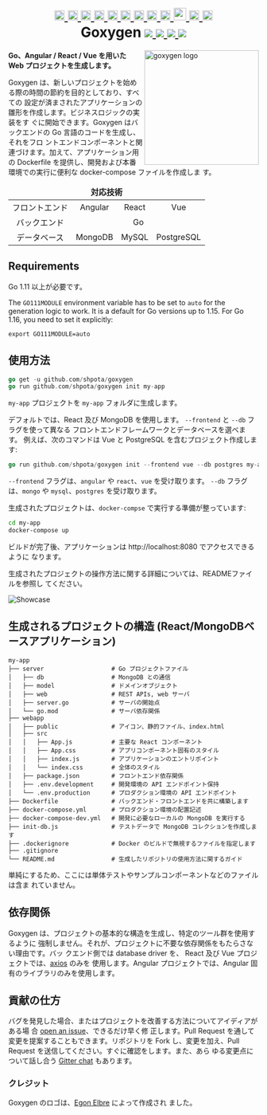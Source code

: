 <h1 align="center">
    <a href="https://github.com/Shpota/goxygen/tree/master/.github/README.md">
        <img height="20px" src="https://cdnjs.cloudflare.com/ajax/libs/flag-icon-css/3.4.6/flags/4x3/gb.svg">
    </a>
    <a href="https://github.com/Shpota/goxygen/tree/master/.github/README_zh.md">
        <img height="20px" src="https://cdnjs.cloudflare.com/ajax/libs/flag-icon-css/3.4.6/flags/4x3/cn.svg">
    </a>
    <a href="https://github.com/Shpota/goxygen/tree/master/.github/README_ua.md">
        <img height="20px" src="https://cdnjs.cloudflare.com/ajax/libs/flag-icon-css/3.4.6/flags/4x3/ua.svg">
    </a>
    <a href="https://github.com/Shpota/goxygen/tree/master/.github/README_ru.md">
        <img height="20px" src="https://cdnjs.cloudflare.com/ajax/libs/flag-icon-css/3.4.6/flags/4x3/ru.svg">
    </a>
    <a href="https://github.com/Shpota/goxygen/tree/master/.github/README_ko.md">
        <img height="20px" src="https://cdnjs.cloudflare.com/ajax/libs/flag-icon-css/3.4.6/flags/4x3/kr.svg">
    </a>
    <a href="https://github.com/Shpota/goxygen/tree/master/.github/README_pt-br.md">
        <img height="20px" src="https://cdnjs.cloudflare.com/ajax/libs/flag-icon-css/3.4.6/flags/4x3/br.svg">
    </a>
    <a href="https://github.com/Shpota/goxygen/tree/master/.github/README_by.md">
        <img height="20px" src="https://cdnjs.cloudflare.com/ajax/libs/flag-icon-css/3.4.6/flags/4x3/by.svg">
    </a>
    <a href="https://github.com/Shpota/goxygen/tree/master/.github/README_fr.md">
        <img height="20px" src="https://cdnjs.cloudflare.com/ajax/libs/flag-icon-css/3.4.6/flags/4x3/fr.svg">
    </a>
    <a href="https://github.com/Shpota/goxygen/tree/master/.github/README_es.md">
        <img height="20px" src="https://cdnjs.cloudflare.com/ajax/libs/flag-icon-css/3.4.6/flags/4x3/es.svg">
    </a>
    <a href="https://github.com/Shpota/goxygen/tree/master/.github/README_jp.md">
        <img height="25px" src="https://cdnjs.cloudflare.com/ajax/libs/flag-icon-css/3.4.6/flags/4x3/jp.svg">
    </a>
    <a href="https://github.com/Shpota/goxygen/tree/master/.github/README_id.md">
        <img height="20px" src="https://cdnjs.cloudflare.com/ajax/libs/flag-icon-css/3.4.6/flags/4x3/id.svg">
    </a>
    <a href="https://github.com/Shpota/goxygen/tree/master/.github/README_he.md">
        <img height="20px" src="https://cdnjs.cloudflare.com/ajax/libs/flag-icon-css/3.4.6/flags/4x3/il.svg">
    </a>
    <br>
    Goxygen
    <a href="https://github.com/Shpota/goxygen/actions?query=workflow%3Abuild">
        <img src="https://github.com/Shpota/goxygen/workflows/build/badge.svg">
    </a>
    <a href="https://github.com/Shpota/goxygen/releases">
        <img src="https://img.shields.io/github/v/tag/shpota/goxygen?color=green&label=version">
    </a>
    <a href="https://gitter.im/goxygen/community">
        <img src="https://badges.gitter.im/goxygen/community.svg">
    </a>
    <a href="https://github.com/Shpota/goxygen/pulls">
        <img src="https://img.shields.io/badge/PRs-welcome-brightgreen.svg">
    </a>
</h1>

<img src="../templates/react.webapp/src/logo.svg" align="right" width="230px" alt="goxygen logo">

**Go、Angular / React / Vue を用いた Web プロジェクトを生成します。**

Goxygen は、新しいプロジェクトを始める際の時間の節約を目的としており、すべての
設定が済まされたアプリケーションの雛形を作成します。ビジネスロジックの実装をす
ぐに開始できます。Goxygen はバックエンドの Go 言語のコードを生成し、それをフロ
ントエンドコンポーネントと関連づけます。加えて、アプリケーション用の Dockerfile
を提供し、開発および本番環境での実行に便利な docker-compose ファイルを作成しま
す。

<table>
    <thead>
    <tr align="center">
        <td colspan=4><b>対応技術</b></td>
    </tr>
    </thead>
    <tbody>
    <tr align="center">
        <td align="center">フロントエンド</td>
        <td>Angular</td>
        <td>React</td>
        <td>Vue</td>
    </tr>
    <tr align="center">
        <td>バックエンド</td>
        <td colspan=3>Go</td>
    </tr>
    <tr align="center">
        <td>データベース</td>
        <td>MongoDB</td>
        <td>MySQL</td>
        <td>PostgreSQL</td>
    </tr>
    </tbody>
</table>

## Requirements
Go 1.11 以上が必要です。

The `GO111MODULE` environment variable has to be set to `auto`
for the generation logic to work. It is a default for Go
versions up to 1.15. For Go 1.16, you need to set it explicitly:
```
export GO111MODULE=auto
```

## 使用方法
```go
go get -u github.com/shpota/goxygen
go run github.com/shpota/goxygen init my-app
```
`my-app` プロジェクトを `my-app` フォルダに生成します。

デフォルトでは、React 及び MongoDB を使用します。
`--frontend` と `--db` フラグを使って異なる
フロントエンドフレームワークとデータベースを選べます。
例えば、次のコマンドは Vue と PostgreSQL を含むプロジェクト作成します:

```go
go run github.com/shpota/goxygen init --frontend vue --db postgres my-app
```

`--frontend` フラグは、`angular` や `react`、`vue` を受け取ります。
`--db` フラグは、`mongo` や `mysql`、`postgres` を受け取ります。

生成されたプロジェクトは、`docker-compse` で実行する準備が整っています:
```sh
cd my-app
docker-compose up
```
ビルドが完了後、アプリケーションは http://localhost:8080 でアクセスできるように
なります。

生成されたプロジェクトの操作方法に関する詳細については、READMEファイルを参照し
てください。

![Showcase](showcase.gif)

## 生成されるプロジェクトの構造 (React/MongoDBベースアプリケーション)

    my-app
    ├── server                   # Go プロジェクトファイル
    │   ├── db                   # MongoDB との通信
    │   ├── model                # ドメインオブジェクト
    │   ├── web                  # REST APIs, web サーバ
    │   ├── server.go            # サーバの開始点
    │   └── go.mod               # サーバ依存関係
    ├── webapp                    
    │   ├── public               # アイコン、静的ファイル、index.html
    │   ├── src                       
    │   │   ├── App.js           # 主要な React コンポーネント
    │   │   ├── App.css          # アプリコンポーネント固有のスタイル
    │   │   ├── index.js         # アプリケーションのエントリポイント
    │   │   └── index.css        # 全体のスタイル
    │   ├── package.json         # フロントエンド依存関係
    │   ├── .env.development     # 開発環境の API エンドポイント保持
    │   └── .env.production      # プロダクション環境の API エンドポイント
    ├── Dockerfile               # バックエンド・フロントエンドを共に構築します
    ├── docker-compose.yml       # プロダクション環境の配置記述
    ├── docker-compose-dev.yml   # 開発に必要なローカルの MongoDB を実行する
    ├── init-db.js               # テストデータで MongoDB コレクションを作成します
    ├── .dockerignore            # Docker のビルドで無視するファイルを指定します
    ├── .gitignore
    └── README.md                # 生成したリポジトリの使用方法に関するガイド

単純にするため、ここには単体テストやサンプルコンポーネントなどのファイルは含ま
れていません。

## 依存関係

Goxygen は、プロジェクトの基本的な構造を生成し、特定のツール群を使用するように
強制しません。それが、プロジェクトに不要な依存関係をもたらさない理由です。バッ
クエンド側では database driver を、
React 及び Vue プロジェクトでは、[axios](https://github.com/axios/axios) のみを
使用します。Angular プロジェクトでは、Angular 固有のライブラリのみを使用します。

## 貢献の仕方

バグを発見した場合、またはプロジェクトを改善する方法についてアイディアがある場
合 [open an issue](https://github.com/Shpota/goxygen/issues)、できるだけ早く修
正します。Pull Request を通して変更を提案することもできます。リポジトリを Fork
し、変更を加え、Pull Request を送信してください。すぐに確認をします。また、あら
ゆる変更点について話し合う [Gitter chat](https://gitter.im/goxygen/community)
もあります。

### クレジット
Goxygen のロゴは、[Egon Elbre](https://twitter.com/egonelbre) によって作成され
ました。
